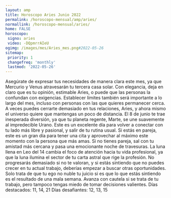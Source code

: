 ```yaml
---
layout: amp
title: Horoscopo Aries Junio 2022 
permalink: /horoscopo-mensual/amp/aries/
normallink: /horoscopo-mensual/aries/
home: FALSE
horoscopo:
 signo: aries
 video: -DQpmrrAIeU
ogimg: /images/mes/Aries_mes.png#2022-05-26
sitemap:
 priority: 1
 changefreq: 'monthly'
 lastmod: '2022-05-26'
---
```



Asegúrate de expresar tus necesidades de manera clara este mes, ya que Mercurio y Venus atravesarán tu tercera casa solar. Con elegancia, deja en claro que es tu opinión, estimable Aries, o puede que las personas la confundan con exigencias. Establecer límites también será importante a lo largo del mes, incluso con personas con las que quieres permanecer cerca. A veces puedes cerrarte demasiado en tus relaciones, Aries, y ahora mismo el universo quiere que mantengas un poco de distancia.
El 8 de junio te trae inesperada diversión, ya que tu planeta regente, Marte, se une suavemente al impredecible Urano. Este es un excelente día para volver a conectar con tu lado más libre y pasional, y salir de tu rutina usual. Si estás en pareja, este es un gran día para tener una cita y aprovechar al máximo este momento con la persona que más amas. Si no tienes pareja, sal con tu amistad más cercana y pasa una emocionante noche de travesuras.
La luna llena en Leo del 14 cambia el foco de atención hacia tu vida profesional, ya que la luna ilumina el sector de tu carta astral que rige la profesión. No progresarás demasiado si no te valoran, y si estás sintiendo que no puedes crecer en tu actual trabajo, deberías empezar a buscar otras oportunidades. Solo trata de que tu ego no nuble tu juicio si es que lo que estás sintiendo es el resultado de una mala semana. Avanza con cautela si se trata de tu trabajo, pero tampoco tengas miedo de tomar decisiones valientes.
Días destacados: 11, 14, 21
Días desafiantes: 12, 13, 15